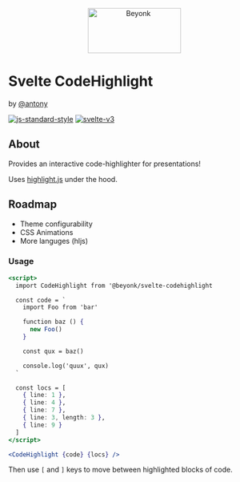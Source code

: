 <p align="center">
  <img width="186" height="90" src="https://user-images.githubusercontent.com/218949/44782765-377e7c80-ab80-11e8-9dd8-fce0e37c235b.png" alt="Beyonk" />
</p>

# Svelte CodeHighlight

by [@antony](https://github.com/antony)

[![js-standard-style](https://img.shields.io/badge/code%20style-standard-brightgreen.svg)](http://standardjs.com) [![svelte-v3](https://img.shields.io/badge/svelte-v3-blueviolet.svg)](https://svelte.dev)

## About

Provides an interactive code-highlighter for presentations!

Uses [highlight.js](https://highlightjs.org/) under the hood.

## Roadmap

* Theme configurability
* CSS Animations
* More languges (hljs)

### Usage

```jsx
<script>
  import CodeHighlight from '@beyonk/svelte-codehighlight

  const code = `
    import Foo from 'bar'

    function baz () {
      new Foo()
    }

    const qux = baz()

    console.log('quux', qux)
  `

  const locs = [
    { line: 1 },
    { line: 4 },
    { line: 7 },
    { line: 3, length: 3 },
    { line: 9 }
  ]
</script>

<CodeHighlight {code} {locs} />

```

Then use `[` and `]` keys to move between highlighted blocks of code.
